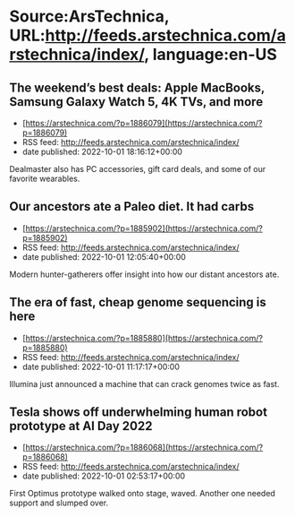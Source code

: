 # Source:ArsTechnica, URL:http://feeds.arstechnica.com/arstechnica/index/, language:en-US

## The weekend’s best deals: Apple MacBooks, Samsung Galaxy Watch 5, 4K TVs, and more
 - [https://arstechnica.com/?p=1886079](https://arstechnica.com/?p=1886079)
 - RSS feed: http://feeds.arstechnica.com/arstechnica/index/
 - date published: 2022-10-01 18:16:12+00:00

Dealmaster also has PC accessories, gift card deals, and some of our favorite wearables.

## Our ancestors ate a Paleo diet. It had carbs
 - [https://arstechnica.com/?p=1885902](https://arstechnica.com/?p=1885902)
 - RSS feed: http://feeds.arstechnica.com/arstechnica/index/
 - date published: 2022-10-01 12:05:40+00:00

Modern hunter-gatherers offer insight into how our distant ancestors ate.

## The era of fast, cheap genome sequencing is here
 - [https://arstechnica.com/?p=1885880](https://arstechnica.com/?p=1885880)
 - RSS feed: http://feeds.arstechnica.com/arstechnica/index/
 - date published: 2022-10-01 11:17:17+00:00

Illumina just announced a machine that can crack genomes twice as fast.

## Tesla shows off underwhelming human robot prototype at AI Day 2022
 - [https://arstechnica.com/?p=1886068](https://arstechnica.com/?p=1886068)
 - RSS feed: http://feeds.arstechnica.com/arstechnica/index/
 - date published: 2022-10-01 02:53:17+00:00

First Optimus prototype walked onto stage, waved. Another one needed support and slumped over.

